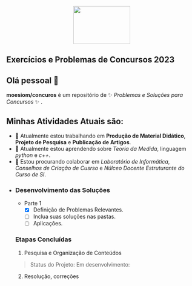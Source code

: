 <p align="center">
  <img width="150" height="100" src="https://github.com/moesiomif/Discreta-2022/blob/main/Aula-1/Imagens/Crato_IF2.png">
</p>



## Exercícios e Problemas de Concursos 2023

## Olá pessoal 👋

**moesiom/concuros** é um repositório de ✨ _Problemas e Soluções para Concursos_ ✨ .

## Minhas Atividades Atuais são:

- 🔭 Atualmente estou trabalhando em **Produção de Material Didático**, **Projeto de Pesquisa** e  **Publicação de Artigos**.
- 🌱 Atualmente estou aprendendo sobre *Teoria da Medida*, linguagem *python* e *c++*.
- 👯 Estou procurando colaborar em *Laboratório de Informática*, *Conselhos de Criação de Cusrso* e *Núlceo Docente Estruturante do Curso de SI*.
- <!--
- 🤔 Estou procurando ajuda com ...
- 💬 Pergunte-me sobre ...
-->
- 📫 Como entrar em contato comigo: moesio@ifce.edu.br
- 😄 Pronomes: Pai, Professor.
<!--
- ⚡ Curiosidade: ...
	-->
<!--
Texto de notas de aula para utilização e compartilhamento em sala de aula.
-->

### Desenvolvimento das Soluções

-  Parte 1
	- [x] Definição de Problemas Relevantes.
	- [ ] Inclua suas soluções nas pastas.
	- [ ] Aplicações.

### Etapas Concluídas
1. Pesquisa e Organização de Conteúdos
<!---
  > Status do Projeto: Concluido :heavy_check_mark:-->
  > Status do Projeto: Em desenvolvimento:

2. Resolução, correções 
